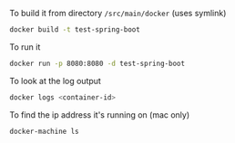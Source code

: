 To build it from directory `/src/main/docker` (uses symlink)
```bash
docker build -t test-spring-boot
```

To run it
```bash
docker run -p 8080:8080 -d test-spring-boot
```

To look at the log output
```bash
docker logs <container-id>
```

To find the ip address it's running on (mac only)
```bash
docker-machine ls
```